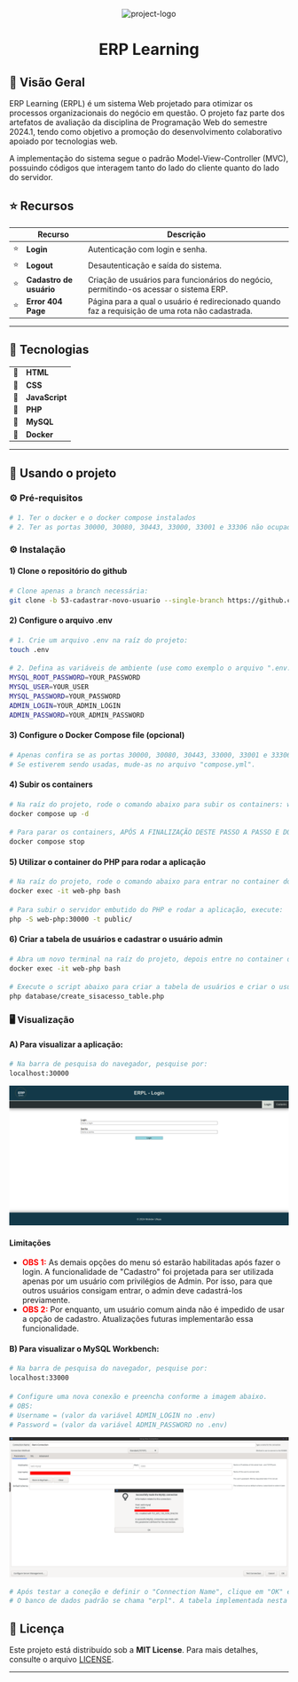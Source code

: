 <p align="center">
  <img src="https://img.icons8.com/?size=512&id=55494&format=png" width="100" alt="project-logo">
</p>
<p align="center">
    <h1 align="center">ERP Learning</h1>
</p>

## 📍 Visão Geral

ERP Learning (ERPL) é um sistema Web projetado para otimizar os processos organizacionais do negócio em questão. O projeto faz parte dos artefatos de avaliação da disciplina de Programação Web do semestre 2024.1, tendo como objetivo a promoção do desenvolvimento colaborativo apoiado por tecnologias web.

A implementação do sistema segue o padrão Model-View-Controller (MVC), possuindo códigos que interagem tanto do lado do cliente quanto do lado do servidor.



## ⭐ Recursos

|    |   Recurso         | Descrição |
|----|-------------------|---------------------------------------------------------------|
| ⭐  | **Login**  | Autenticação com login e senha. |
| ⭐ | **Logout**    | Desautenticação e saída do sistema. |
| ⭐| **Cadastro de usuário**  | Criação de usuários para funcionários do negócio, permitindo-os acessar o sistema ERP. |
| ⭐| **Error 404 Page**  | Página para a qual o usuário é redirecionado quando faz a requisição de uma rota não cadastrada. |
---

## 🧩 Tecnologias

|    |          | 
|----|-------------------|
| 🧩 | **HTML**  | 
| 🧩 | **CSS**  | 
| 🧩 | **JavaScript**  | 
| 🧩 | **PHP**    |
| 🧩 | **MySQL**  |
| 🧩 | **Docker**  | 
---

## 🚀 Usando o projeto

### ⚙️ Pré-requisitos

```bash
# 1. Ter o docker e o docker compose instalados
# 2. Ter as portas 30000, 30080, 30443, 33000, 33001 e 33306 não ocupadas
```

### ⚙️ Instalação

<h4>1) Clone o repositório do github</h4>

```bash
# Clone apenas a branch necessária:
git clone -b 53-cadastrar-novo-usuario --single-branch https://github.com/mobdev-ufopa/erpl
```

<h4>2) Configure o arquivo .env</h4>

```bash
# 1. Crie um arquivo .env na raíz do projeto:
touch .env

# 2. Defina as variáveis de ambiente (use como exemplo o arquivo ".env.example"):
MYSQL_ROOT_PASSWORD=YOUR_PASSWORD
MYSQL_USER=YOUR_USER
MYSQL_PASSWORD=YOUR_PASSWORD
ADMIN_LOGIN=YOUR_ADMIN_LOGIN
ADMIN_PASSWORD=YOUR_ADMIN_PASSWORD
```

<h4>3) Configure o Docker Compose file (opcional)</h4>

```bash
# Apenas confira se as portas 30000, 30080, 30443, 33000, 33001 e 33306 não estão sendo usadas por algumas aplicação em sua máquina.
# Se estiverem sendo usadas, mude-as no arquivo "compose.yml".
```

<h4>4) Subir os containers</h4>

```bash
# Na raíz do projeto, rode o comando abaixo para subir os containers: web-php, web-mysql, web-workbench.
docker compose up -d

# Para parar os containers, APÓS A FINALIZAÇÃO DESTE PASSO A PASSO E DO USO DO SISTEMA, use:
docker compose stop
```

<h4>5) Utilizar o container do PHP para rodar a aplicação</h4>

```bash
# Na raíz do projeto, rode o comando abaixo para entrar no container do PHP:
docker exec -it web-php bash

# Para subir o servidor embutido do PHP e rodar a aplicação, execute:
php -S web-php:30000 -t public/
```

<h4>6) Criar a tabela de usuários e cadastrar o usuário admin</h4>

```bash
# Abra um novo terminal na raíz do projeto, depois entre no container do PHP com o comando:
docker exec -it web-php bash

# Execute o script abaixo para criar a tabela de usuários e criar o usuário admin:
php database/create_sisacesso_table.php
```

### 🖥️ Visualização

<h4>A) Para visualizar a aplicação:</h4>

```bash
# Na barra de pesquisa do navegador, pesquise por:
localhost:30000
```

<div align="center"> 
	<img alt="Tela inicial da aplicação" src="./public/assets/images/tela_login.png">
</div>

#### Limitações

<ul>
    <li><strong style="color: red;">OBS 1:</strong> As demais opções do menu só estarão habilitadas após fazer o login. A funcionalidade de "Cadastro" foi projetada para ser utilizada apenas por um usuário com privilégios de Admin. Por isso, para que outros usuários consigam entrar, o admin deve cadastrá-los previamente.</li>
    <li><strong style="color: red;">OBS 2:</strong> Por enquanto, um usuário comum ainda não é impedido de usar a opção de cadastro. Atualizações futuras implementarão essa funcionalidade.</li>
</ul>

<h4>B) Para visualizar o MySQL Workbench:</h4>

```bash
# Na barra de pesquisa do navegador, pesquise por:
localhost:33000

# Configure uma nova conexão e preencha conforme a imagem abaixo.
# OBS:
# Username = (valor da variável ADMIN_LOGIN no .env)
# Password = (valor da variável ADMIN_PASSWORD no .env)
```

<div align="center"> 
	<img alt="DB Connection configuration" src="./public/assets/images/connection_config.png">
</div>

```bash
# Após testar a coneção e definir o "Connection Name", clique em "OK" e, na tela HOME, entre na conexão criada. 
# O banco de dados padrão se chama "erpl". A tabela implementada nesta branch se chama "sis_acesso".
```

## 📄 Licença

Este projeto está distribuído sob a **MIT License**. Para mais detalhes, consulte o arquivo [LICENSE](./LICENSE).

---